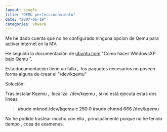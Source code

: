 ```yaml
---
layout: single
title: "QEMU perfeccionamiento"
date: "2007-06-19"
categories: vmware
---
```


Me he dado cuenta que no he configurado ninguna opcion de Qemu para activar internet en la MV.

He seguido la documentación de [ubuntu.com](https://help.ubuntu.com/community/WindowsXPUnderQemuHowTo?action=fullsearch&value=linkto%3A%22WindowsXPUnderQemuHowTo%22&context=180) "Como hacer WindowsXP bajo Qemu ".

Esta documentación tiene un fallo ,  los paquetes necesarios no poseen forma alguna de crear el "/dev/kqemu"

Solución:

Tras instalar Kqemu ,  localiza  /dev/kqemu , si no está ejecuta estas dos lineas

> **#sudo mknod /dev/kqemu c 250 0 #sudo chmod 666 /dev/kqemu**

No he podido trastear mucho con ella , principalmente porque no he tenido tiempo , cosa de examenes.
